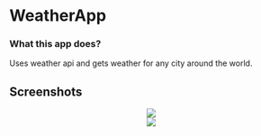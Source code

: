 # WeatherApp
### What this app does?
 Uses weather api and gets weather for any city around the world.
## Screenshots
<div align = "center">
 <img src="https://github.com/FikretGezer/WeatherApp/assets/64322071/8990fcc0-43da-4e72-baa0-6d22fb2d056c">
</div>
<div align = "center">
 <img src="https://github.com/FikretGezer/WeatherApp/assets/64322071/2ab54712-f24a-4858-badb-b603d057026b">
</div>
